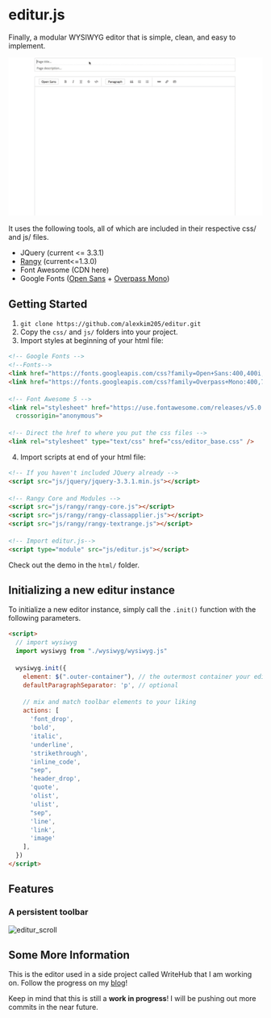 # editur.js

Finally, a modular WYSIWYG editor that is simple, clean, and easy to implement.

![editur_demo](/wiki/editur_demo2.gif?raw=true) <!-- .element width="65%" -->

It uses the following tools, all of which are included in their respective css/ and js/ files.

- JQuery (current <= 3.3.1)
- [Rangy](https://github.com/timdown/rangy) (current<=1.3.0)
- Font Awesome (CDN here)
- Google Fonts ([Open Sans](https://fonts.googleapis.com/css?family=Open+Sans:400,400i,700,700i,800) + [Overpass Mono](https://fonts.googleapis.com/css?family=Overpass+Mono:400,700&subset=latin-ext))

## Getting Started

1.  `git clone https://github.com/alexkim205/editur.git`
2.  Copy the `css/` and `js/` folders into your project.
3.  Import styles at beginning of your html file:

```html
<!-- Google Fonts -->
<!--Fonts-->
<link href="https://fonts.googleapis.com/css?family=Open+Sans:400,400i,700,700i,800" rel="stylesheet">
<link href="https://fonts.googleapis.com/css?family=Overpass+Mono:400,700&amp;subset=latin-ext" rel="stylesheet">

<!-- Font Awesome 5 -->
<link rel="stylesheet" href="https://use.fontawesome.com/releases/v5.0.13/css/all.css" integrity="sha384-DNOHZ68U8hZfKXOrtjWvjxusGo9WQnrNx2sqG0tfsghAvtVlRW3tvkXWZh58N9jp"
  crossorigin="anonymous">

<!-- Direct the href to where you put the css files -->
<link rel="stylesheet" type="text/css" href="css/editor_base.css" />
```

4.  Import scripts at end of your html file:

```html
<!-- If you haven't included JQuery already -->
<script src="js/jquery/jquery-3.3.1.min.js"></script>

<!-- Rangy Core and Modules -->
<script src="js/rangy/rangy-core.js"></script>
<script src="js/rangy/rangy-classapplier.js"></script>
<script src="js/rangy/rangy-textrange.js"></script>

<!-- Import editur.js-->
<script type="module" src="js/editur.js"></script>
```

Check out the demo in the `html/` folder.

## Initializing a new editur instance

To initialize a new editor instance, simply call the `.init()` function with the following parameters.

```html
<script>
  // import wysiwyg
  import wysiwyg from "./wysiwyg/wysiwyg.js"

  wysiwyg.init({
    element: $(".outer-container"), // the outermost container your editor should be inside. 
    defaultParagraphSeparator: 'p', // optional

    // mix and match toolbar elements to your liking
    actions: [
      'font_drop',
      'bold',
      'italic',
      'underline',
      'strikethrough',
      'inline_code',
      "sep",
      'header_drop',
      'quote',
      'olist',
      'ulist',
      "sep",
      'line',
      'link',
      'image'
    ],
  })
</script>
```

## Features

### A persistent toolbar

![editur_scroll](/wiki/editur_scroll.gif?raw=true) <!-- .element width="65%" -->

## Some More Information

This is the editor used in a side project called WriteHub that I am working on. Follow the progress on my [blog](http://alexisafk.com/blog/)!

Keep in mind that this is still a **work in progress**! I will be pushing out more commits in the near future. 